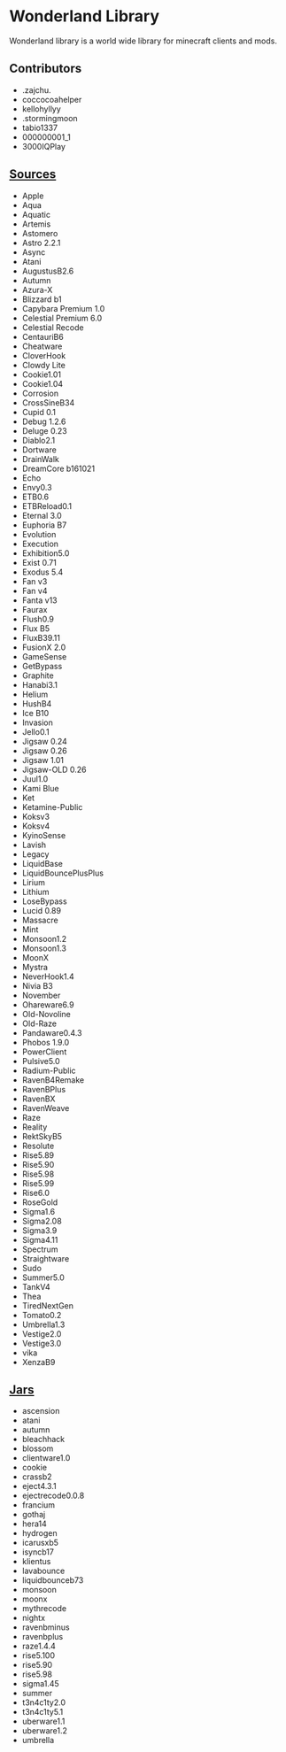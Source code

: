 # Wonderland Library
Wonderland library is a world wide library for minecraft clients and mods.

## Contributors
- .zajchu.
- coccocoahelper
- kellohyllyy
- .stormingmoon
- tabio1337
- 000000001_1
- 3000IQPlay

## [Sources](/sources)
- Apple
- Aqua
- Aquatic
- Artemis
- Astomero
- Astro 2.2.1
- Async
- Atani
- AugustusB2.6
- Autumn
- Azura-X
- Blizzard b1
- Capybara Premium 1.0
- Celestial Premium 6.0
- Celestial Recode
- CentauriB6
- Cheatware
- CloverHook
- Clowdy Lite
- Cookie1.01
- Cookie1.04
- Corrosion
- CrossSineB34
- Cupid 0.1
- Debug 1.2.6
- Deluge 0.23
- Diablo2.1
- Dortware
- DrainWalk
- DreamCore b161021
- Echo
- Envy0.3
- ETB0.6
- ETBReload0.1
- Eternal 3.0
- Euphoria B7
- Evolution
- Execution
- Exhibition5.0
- Exist 0.71
- Exodus 5.4
- Fan v3
- Fan v4
- Fanta v13
- Faurax
- Flush0.9
- Flux B5
- FluxB39.11
- FusionX 2.0
- GameSense
- GetBypass
- Graphite
- Hanabi3.1
- Helium
- HushB4
- Ice B10
- Invasion
- Jello0.1
- Jigsaw 0.24
- Jigsaw 0.26
- Jigsaw 1.01
- Jigsaw-OLD 0.26
- Juul1.0
- Kami Blue
- Ket
- Ketamine-Public
- Koksv3
- Koksv4
- KyinoSense
- Lavish
- Legacy
- LiquidBase
- LiquidBouncePlusPlus
- Lirium
- Lithium
- LoseBypass
- Lucid 0.89
- Massacre
- Mint
- Monsoon1.2
- Monsoon1.3
- MoonX
- Mystra
- NeverHook1.4
- Nivia B3
- November
- Ohareware6.9
- Old-Novoline
- Old-Raze
- Pandaware0.4.3
- Phobos 1.9.0
- PowerClient
- Pulsive5.0
- Radium-Public
- RavenB4Remake
- RavenBPlus
- RavenBX
- RavenWeave
- Raze
- Reality
- RektSkyB5
- Resolute
- Rise5.89
- Rise5.90
- Rise5.98
- Rise5.99
- Rise6.0
- RoseGold
- Sigma1.6
- Sigma2.08
- Sigma3.9
- Sigma4.11
- Spectrum
- Straightware
- Sudo
- Summer5.0
- TankV4
- Thea
- TiredNextGen
- Tomato0.2
- Umbrella1.3
- Vestige2.0
- Vestige3.0
- vika
- XenzaB9

## [Jars](/jars)
- ascension
- atani
- autumn
- bleachhack
- blossom
- clientware1.0
- cookie
- crassb2
- eject4.3.1
- ejectrecode0.0.8
- francium
- gothaj
- hera14
- hydrogen
- icarusxb5
- isyncb17
- klientus
- lavabounce
- liquidbounceb73
- monsoon
- moonx
- mythrecode
- nightx
- ravenbminus
- ravenbplus
- raze1.4.4
- rise5.100
- rise5.90
- rise5.98
- sigma1.45
- summer
- t3n4c1ty2.0
- t3n4c1ty5.1
- uberware1.1
- uberware1.2
- umbrella
